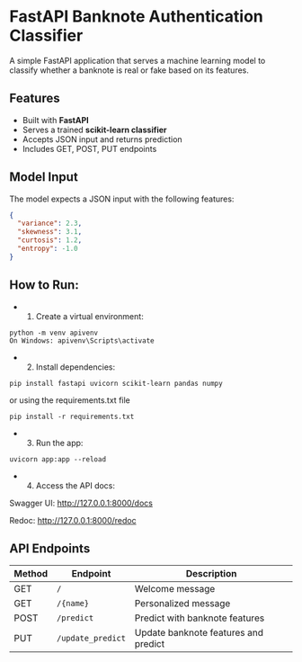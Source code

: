 # FastAPI Banknote Authentication Classifier

A simple FastAPI application that serves a machine learning model to classify whether a banknote is real or fake based on its features.

##  Features

- Built with **FastAPI**
- Serves a trained **scikit-learn classifier**
- Accepts JSON input and returns prediction
- Includes GET, POST, PUT endpoints

## Model Input

The model expects a JSON input with the following features:

```json
{
  "variance": 2.3,
  "skewness": 3.1,
  "curtosis": 1.2,
  "entropy": -1.0
}
```

## How to Run:
* 1. Create a virtual environment:
```
python -m venv apivenv
On Windows: apivenv\Scripts\activate
```

* 2. Install dependencies:
```
pip install fastapi uvicorn scikit-learn pandas numpy
```
or using the requirements.txt file
```
pip install -r requirements.txt
```

* 3. Run the app:
```
uvicorn app:app --reload
```
* 4. Access the API docs:

Swagger UI: http://127.0.0.1:8000/docs

Redoc: http://127.0.0.1:8000/redoc

## API Endpoints

| Method | Endpoint           | Description                         |
|--------|--------------------|-------------------------------------|
| GET    | `/`                | Welcome message                     |
| GET    | `/{name}`          | Personalized message                |
| POST   | `/predict`         | Predict with banknote features      |
| PUT    | `/update_predict`  | Update banknote features and predict|



